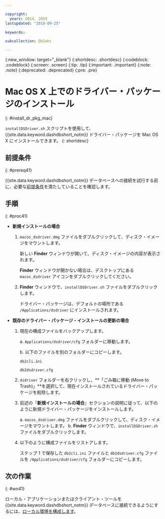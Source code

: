 ```yaml
---

copyright:
  years: 2014, 2019
lastupdated: "2018-09-25"

keywords:

subcollection: Db2whc

---
```


<!-- Attribute definitions --> 
{:new_window: target="_blank"}
{:shortdesc: .shortdesc}
{:codeblock: .codeblock}
{:screen: .screen}
{:tip: .tip}
{:important: .important}
{:note: .note}
{:deprecated: .deprecated}
{:pre: .pre}

# Mac OS X 上でのドライバー・パッケージのインストール
{: #install_dr_pkg_mac}

`installDSDriver.sh` スクリプトを使用して、{{site.data.keyword.dashdbshort_notm}} ドライバー・パッケージを Mac OS X にインストールできます。 
{: shortdesc}

## 前提条件
{: #prereq41}

{{site.data.keyword.dashdbshort_notm}} データベースへの接続を試行する前に、必要な[前提条件](/docs/services/Db2whc/connecting?topic=Db2whc-connect_ov#prereqs)を満たしていることを確認します。

<!-- Download the Db2 driver package for your operating system from the web console and install it. -->

## 手順
{: #proc41}

- **新規インストールの場合**

  1. `macos_dsdriver.dmg` ファイルをダブルクリックして、ディスク・イメージをマウントします。
   
     新しい **Finder** ウィンドウが開いて、ディスク・イメージの内容が表示されます。

     **Finder** ウィンドウが開かない場合は、デスクトップにある `macos_dsdriver` アイコンをダブルクリックしてください。
  2. **Finder** ウィンドウで、`installDSDriver.sh` ファイルをダブルクリックします。

     ドライバー・パッケージは、デフォルトの場所である `/Applications/dsdriver` にインストールされます。

- **既存のドライバー・パッケージ・インストールの更新の場合**

  1. 現在の構成ファイルをバックアップします。

     a. `Applications/dsdriver/cfg` フォルダーに移動します。

     b. 以下のファイルを別のフォルダーにコピーします。 
    
        `db2cli.ini
`

        `db2dsdriver.cfg`
  2. `dsdriver` フォルダーを右クリックし、**「ごみ箱に移動 (Move to Trash)」**を選択して、現在インストールされているドライバー・パッケージを削除します。
  3. 前述の『**新規インストールの場合**』セクションの説明に従って、以下のように新規ドライバー・パッケージをインストールします。
     
     a. `macos_dsdriver.dmg` ファイルをダブルクリックして、ディスク・イメージをマウントします。
     b. **Finder** ウィンドウで、`installDSDriver.sh` ファイルをダブルクリックします。
  4. 以下のように構成ファイルをリストアします。

     ステップ 1 で保存した `db2cli.ini` ファイルと `db2dsdriver.cfg` ファイルを `/Applications/dsdriver/cfg` フォルダーにコピーします。

## 次の作業
{: #wn41}

ローカル・アプリケーションまたはクライアント・ツールを {{site.data.keyword.dashdbshort_notm}} データベースに接続できるようにするには、[ローカル環境を構成します](/docs/services/Db2whc?topic=Db2whc-cfg_loc_env#cfg_loc_env)。
